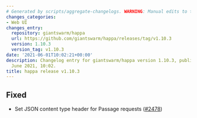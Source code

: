 ```yaml
---
# Generated by scripts/aggregate-changelogs. WARNING: Manual edits to this files will be overwritten.
changes_categories:
- Web UI
changes_entry:
  repository: giantswarm/happa
  url: https://github.com/giantswarm/happa/releases/tag/v1.10.3
  version: 1.10.3
  version_tag: v1.10.3
date: '2021-06-01T10:02:21+00:00'
description: Changelog entry for giantswarm/happa version 1.10.3, published on 01
  June 2021, 10:02.
title: happa release v1.10.3
---
```


## Fixed

- Set JSON content type header for Passage requests ([#2478](https://github.com/giantswarm/happa/pull/2478))

